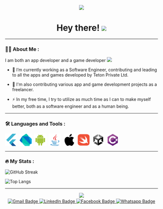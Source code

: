 <!---
moshiur-rahmaan/moshiur-rahmaan is a ✨ special ✨ repository because its `README.md` (this file) appears on your GitHub profile.
You can click the Preview link to take a look at your changes.
--->
<div id="header" align="center">
  <img src="https://media3.giphy.com/media/f3iwJFOVOwuy7K6FFw/giphy.gif?cid=790b7611844cbbaa7813edde76e91e97f3ec29e420889719&rid=giphy.gif&ct=g" width="400"/>
  
  <h1>
    Hey there!
    <img src="https://media.giphy.com/media/hvRJCLFzcasrR4ia7z/giphy.gif" width="30px"/>
  </h1>
</div>

---

### :man_technologist: About Me :
I am both an app developer and a game developer <img src="https://media.giphy.com/media/WUlplcMpOCEmTGBtBW/giphy.gif" width="30">
- :telescope: I’m currently working as a Software Engineer, contributing and leading to all the apps and games developed by Teton Private Ltd.

- :seedling: I'm also contributing various app and game development projects as a freelancer. 

- :zap: In my free time, I try to utilize as much time as I can to make myself better, both as a software engineer and as a human being.

---

### :hammer_and_wrench: Languages and Tools :
<div>
  <img src="https://github.com/devicons/devicon/blob/master/icons/flutter/flutter-original.svg" title="Flutter" alt="Flutter" width="40" height="40"/>&nbsp;
  <img src="https://github.com/devicons/devicon/blob/master/icons/dart/dart-original.svg" title="Dart" alt="Dart" width="40" height="40"/>&nbsp;
  <img src="https://github.com/devicons/devicon/blob/master/icons/android/android-original.svg" title="Android" alt="Android" width="40" height="40"/>&nbsp;
  <img src="https://github.com/devicons/devicon/blob/master/icons/java/java-original.svg" title="Java" alt="Java" width="40" height="40"/>&nbsp;
  <img src="https://github.com/devicons/devicon/blob/master/icons/apple/apple-original.svg" title="iOS" alt="iOS" width="40" height="40"/>&nbsp;
  <img src="https://github.com/devicons/devicon/blob/master/icons/swift/swift-original.svg" title="Swift" alt="Swift" width="40" height="40"/>&nbsp;
  <img src="https://github.com/devicons/devicon/blob/master/icons/unity/unity-original.svg" title="Unity" alt="Unity" width="40" height="40"/>&nbsp;
  <img src="https://github.com/devicons/devicon/blob/master/icons/csharp/csharp-original.svg" title="C#" alt="C#" width="40" height="40"/>
</div>

---

### :fire: My Stats :
![GitHub Streak](http://github-readme-streak-stats.herokuapp.com?user=moshiur-rahmaan&theme=dark&background=000000)

![Top Langs](https://github-readme-stats.vercel.app/api/top-langs/?username=moshiur-rahmaan&layout=compact&theme=vision-friendly-dark)

---

<div id="header" align="center">
  <img src="https://media0.giphy.com/media/4KzpjLvJjJknJ5Xuak/giphy.gif?cid=790b7611ee3f7d433f4cb2c2276083ad93d204504a05d7f9&rid=giphy.gif&ct=g" width="200"/>
  <div id="badges">
    <a href="moshiurrahmaan.dev@gmail.com">
      <img src="https://img.shields.io/badge/Gmail-D14836?style=for-the-badge&logo=gmail&logoColor=white" alt="Gmail Badge"/>
    </a>
    <a href="https://www.linkedin.com/in/moshiur-rahman-610511203/">
      <img src="https://img.shields.io/badge/LinkedIn-blue?style=for-the-badge&logo=linkedin&logoColor=white" alt="LinkedIn Badge"/>
    </a>
    <a href="https://www.facebook.com/moshiurrahmaan/">
      <img src="https://img.shields.io/badge/Facebook-1877F2?style=for-the-badge&logo=facebook&logoColor=white" alt="Facebook Badge"/>
    </a>
    <a href="+8801776525840">
      <img src="https://img.shields.io/badge/WhatsApp-25D366?style=for-the-badge&logo=whatsapp&logoColor=white" alt="Whatsapp Badge"/>
    </a>
  </div>
</div>
